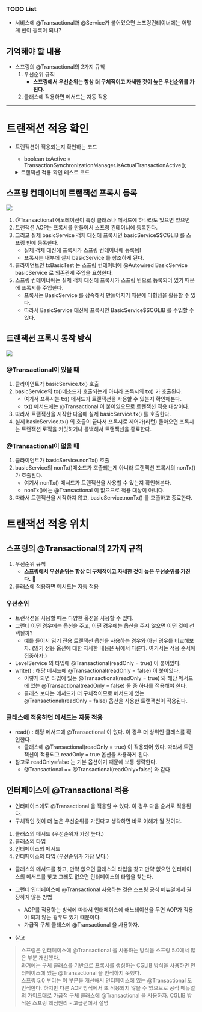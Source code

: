 ### TODO List
- 서비스에 @Transactional과 @Service가 붙어있으면 스프링컨테이너에는 어떻게 빈이 등록이 되나?

## 기억해야 할 내용
- 스프링의 @Transactional의 2가지 규칙
    1. 우선순위 규칙
        - **스프링에서 우선순위는 항상 더 구체적이고 자세한 것이 높은 우선순위를 가진다.** 
    2. 클래스에 적용하면 메서드는 자동 적용

---
# 트랜잭션 적용 확인
- 트랜잭션이 적용되는지 확인하는 코드 
    - boolean txActive = TransactionSynchronizationManager.isActualTransactionActive();

    <details>
        <summary> 트랜잭션 적용 확인 테스트 코드</summary>

        
        @Slf4j
        @SpringBootTest
        public class TxBasicTest {

            @Autowired BasicService basicService;

            @Test
            void proxyCheck() {
                log.info("aop class={}", basicService.getClass());
                assertThat(AopUtils.isAopProxy(basicService)).isTrue();
            }

            @Test
            void txTest() {

                //1. 클라이언트가 basicService.tx()호출
                basicService.tx();
                //1. 클라이언트가 basicService.nonTx()호출
                basicService.nonTx();
            }

            @TestConfiguration
            static class TxApplyBasicConfig {
                @Bean
                BasicService basicService() {
                    return new BasicService();
                }
            }

            @Slf4j
            static class BasicService {

                //2. BasicService의 tx()가 아니라 프록시의 tx()가 호출됨
                @Transactional
                public void tx() {
                    log.info("call tx");
                    //트랜잭션이 적용되는지 확인하는 코드 🧩
                    boolean txActive = TransactionSynchronizationManager.isActualTransactionActive();
                    log.info("tx active={}", txActive);
                }

                //2. BasicService의 nonTx()가 아니라 프록시의 nonTx()가 호출됨
                public void nonTx() {
                    log.info("call nonTx");
                    boolean txActive = TransactionSynchronizationManager.isActualTransactionActive();
                    log.info("tx active={}", txActive);
                }
            }
        }

    </details>


## **스프링 컨테이너에 트랜잭션 프록시 등록**

![](https://i.imgur.com/GKf9Ka7.png)
1. @Transactional 애노테이션이 특정 클래스나 메서드에 하나라도 있으면 있으면 
2. 트랜잭션 AOP는 프록시를 만들어서 스프링 컨테이너에 등록한다.
3. 그리고 실제 basicService 객체 대신에 프록시인 basicService$$CGLIB 를 스프링 빈에 등록한다.
    - 실제 객체 대신에 프록시가 스프링 컨테이너에 등록됨!
    - 프록시는 내부에 실제 basicService 를 참조하게 된다.
4. 클라이언트인 txBasicTest 는 스프링 컨테이너에 @Autowired BasicService basicService 로 의존관계 주입을 요청한다.
5. 스프링 컨테이너에는 실제 객체 대신에 프록시가 스프링 빈으로 등록되어 있기 때문에 프록시를 주입한다.
    - 프록시는 BasicService 를 상속해서 만들어지기 때문에 다형성을 활용할 수 있다.
    - 따라서 BasicService 대신에 프록시인 BasicService$$CGLIB 를 주입할 수 있다.
## **트랜잭션 프록시 동작 방식**
![](https://i.imgur.com/lnZgpQd.png)
### @Transactional이 있을 때
1. 클라이언트가 basicService.tx() 호출
2. basicService의 tx()메소드가 호출되는게 아니라 프록시의 tx() 가 호출된다.
    - 여기서 프록시는 tx() 메서드가 트랜잭션을 사용할 수 있는지 확인해본다.
    - tx() 메서드에는 @Transactional 이 붙어있으므로 트랜잭션 적용 대상이다.
3. 따라서 트랜잭션을 시작한 다음에 실제 basicService.tx() 를 호출한다.
4. 실제 basicService.tx() 의 호출이 끝나서 프록시로 제어가(리턴) 돌아오면 프록시는 트랜잭션 로직을 커밋하거나 롤백해서 트랜잭션을 종료한다.
### @Transactional이 없을 때
1. 클라이언트가 basicService.nonTx() 호출
2. basicService의 nonTx()메소드가 호출되는게 아니라 트랜잭션 프록시의 nonTx() 가 호출된다.
    - 여기서 nonTx() 메서드가 트랜잭션을 사용할 수 있는지 확인해본다.
    - nonTx()에는 @Transactional 이 없으므로 적용 대상이 아니다.
3. 따라서 트랜잭션을 시작하지 않고, basicService.nonTx() 를 호출하고 종료한다.

# 트랜잭션 적용 위치

## **스프링의 @Transactional의 2가지 규칙**
1. 우선순위 규칙
    - **스프링에서 우선순위는 항상 더 구체적이고 자세한 것이 높은 우선순위를 가진다.** 🧩
2. 클래스에 적용하면 메서드는 자동 적용


### **우선순위**
* 트랜잭션을 사용할 때는 다양한 옵션을 사용할 수 있다. 
* 그런데 어떤 경우에는 옵션을 주고, 어떤 경우에는 옵션을 주지 않으면 어떤 것이 선택될까? 
  * 예를 들어서 읽기 전용 트랜잭션 옵션을 사용하는 경우와 아닌
  경우를 비교해보자. (읽기 전용 옵션에 대한 자세한 내용은 뒤에서 다룬다. 여기서는 적용 순서에 집중하자.)
* LevelService 의 타입에 @Transactional(readOnly = true) 이 붙어있다.
* write() : 해당 메서드에 @Transactional(readOnly = false) 이 붙어있다.
  * 이렇게 되면 타입에 있는 @Transactional(readOnly = true) 와 해당 메서드에 있는
  @Transactional(readOnly = false) 둘 중 하나를 적용해야 한다.
  * 클래스 보다는 메서드가 더 구체적이므로 메서드에 있는 @Transactional(readOnly = false)
  옵션을 사용한 트랜잭션이 적용된다.

### **클래스에 적용하면 메서드는 자동 적용**
* read() : 해당 메서드에 @Transactional 이 없다. 이 경우 더 상위인 클래스를 확인한다.
  * 클래스에 @Transactional(readOnly = true) 이 적용되어 있다. 따라서 트랜잭션이 적용되고
  readOnly = true 옵션을 사용하게 된다.
* 참고로 readOnly=false 는 기본 옵션이기 때문에 보통 생략한다. 
  *  @Transactional == @Transactional(readOnly=false) 와 같다

## **인터페이스에 @Transactional 적용**
* 인터페이스에도 @Transactional 을 적용할 수 있다. 이 경우 다음 순서로 적용된다. 
* 구체적인 것이 더 높은 우선순위를 가진다고 생각하면 바로 이해가 될 것이다.
1. 클래스의 메서드 (우선순위가 가장 높다.)
2. 클래스의 타입
3. 인터페이스의 메서드
4. 인터페이스의 타입 (우선순위가 가장 낮다.)

- 클래스의 메서드를 찾고, 만약 없으면 클래스의 타입을 찾고 만약 없으면 인터페이스의 메서드를 찾고 그래도 없으면 인터페이스의 타입을 찾는다.
- 그런데 인터페이스에 @Transactional 사용하는 것은 스프링 공식 메뉴얼에서 권장하지 않는 방법
    - AOP를 적용하는 방식에 따라서 인터페이스에 애노테이션을 두면 AOP가 적용이 되지 않는 경우도 있기 때문이다. 
    - 가급적 구체 클래스에 @Transactional 을 사용하자.

- 참고
> 스프링은 인터페이스에 @Transactional 을 사용하는 방식을 스프링 5.0에서 많은 부분 개선했다.  
> 과거에는 구체 클래스를 기반으로 프록시를 생성하는 CGLIB 방식을 사용하면 인터페이스에 있는 @Transactional 을 인식하지 못했다.   
> 스프링 5.0 부터는 이 부분을 개선해서 인터페이스에 있는 @Transactional 도 인식한다. 
> 하지만 다른 AOP 방식에서 또 적용되지 않을 수 있으므로 공식 메뉴얼의 가이드대로 가급적 구체 클래스에 @Transactional 을 사용하자.
> CGLIB 방식은 스프링 핵심원리 - 고급편에서 설명
